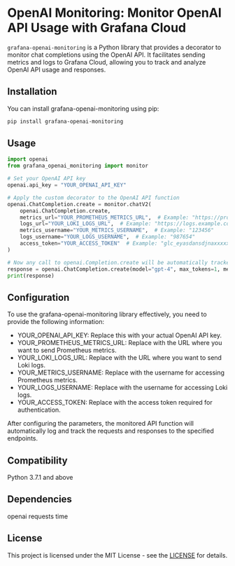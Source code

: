 # OpenAI Monitoring: Monitor OpenAI API Usage with Grafana Cloud

`grafana-openai-monitoring` is a Python library that provides a decorator to monitor chat completions using the OpenAI API. It facilitates sending metrics and logs to Grafana Cloud, allowing you to track and analyze OpenAI API usage and responses.

## Installation
You can install grafana-openai-monitoring using pip:

```bash
pip install grafana-openai-monitoring
```

## Usage

```python
import openai
from grafana_openai_monitoring import monitor

# Set your OpenAI API key
openai.api_key = "YOUR_OPENAI_API_KEY"

# Apply the custom decorator to the OpenAI API function
openai.ChatCompletion.create = monitor.chatV2(
    openai.ChatCompletion.create,
    metrics_url="YOUR_PROMETHEUS_METRICS_URL",  # Example: "https://prometheus.grafana.net/api/prom"
    logs_url="YOUR_LOKI_LOGS_URL",  # Example: "https://logs.example.com/loki/api/v1/push/"
    metrics_username="YOUR_METRICS_USERNAME",  # Example: "123456"
    logs_username="YOUR_LOGS_USERNAME",  # Example: "987654"
    access_token="YOUR_ACCESS_TOKEN"  # Example: "glc_eyasdansdjnaxxxxxxxxxxx"
)

# Now any call to openai.Completion.create will be automatically tracked
response = openai.ChatCompletion.create(model="gpt-4", max_tokens=1, messages=[{"role": "user", "content": "What is Grafana?"}])
print(response)
```

## Configuration
To use the grafana-openai-monitoring library effectively, you need to provide the following information:

- YOUR_OPENAI_API_KEY: Replace this with your actual OpenAI API key.
- YOUR_PROMETHEUS_METRICS_URL: Replace with the URL where you want to send Prometheus metrics.
- YOUR_LOKI_LOGS_URL: Replace with the URL where you want to send Loki logs.
- YOUR_METRICS_USERNAME: Replace with the username for accessing Prometheus metrics.
- YOUR_LOGS_USERNAME: Replace with the username for accessing Loki logs.
- YOUR_ACCESS_TOKEN: Replace with the access token required for authentication.

After configuring the parameters, the monitored API function will automatically log and track the requests and responses to the specified endpoints.

## Compatibility
Python 3.7.1 and above

## Dependencies
openai
requests
time

## License
This project is licensed under the MIT License - see the [LICENSE](LICESNSE.txt) for details.